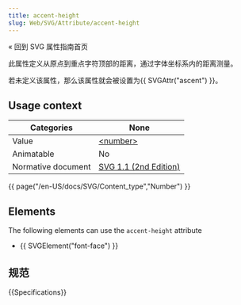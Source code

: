 ```yaml
---
title: accent-height
slug: Web/SVG/Attribute/accent-height
---
```


« 回到 SVG 属性指南首页

此属性定义从原点到重点字符顶部的距离，通过字体坐标系内的距离测量。

若未定义该属性，那么该属性就会被设置为{{ SVGAttr("ascent") }}。

## Usage context

| Categories         | None                                                                                              |
| ------------------ | ------------------------------------------------------------------------------------------------- |
| Value              | [\<number>](/zh-CN/Web/SVG/Content_type#Length)                                                           |
| Animatable         | No                                                                                                |
| Normative document | [SVG 1.1 (2nd Edition)](http://www.w3.org/TR/SVG/fonts.html#FontFaceElementAccentHeightAttribute) |

{{ page("/en-US/docs/SVG/Content_type","Number") }}

## Elements

The following elements can use the `accent-height` attribute

- {{ SVGElement("font-face") }}

## 规范

{{Specifications}}
